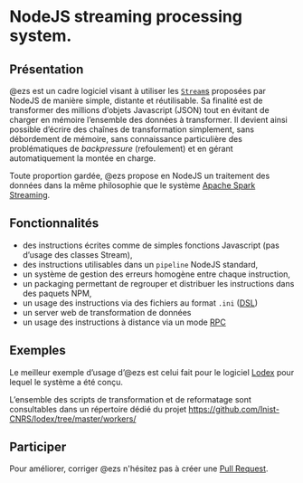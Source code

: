 # NodeJS streaming processing system.

## Présentation

@ezs est un cadre logiciel visant à utiliser les
[`Stream`s](https://nodejs.org/api/stream.html) proposées par NodeJS de manière
simple, distante et réutilisable.
Sa finalité est de transformer des millions d’objets Javascript (JSON) tout en
évitant de charger en mémoire l’ensemble des données à transformer.
Il devient ainsi possible d’écrire des chaînes de transformation simplement,
sans débordement de mémoire, sans connaissance particulière des problématiques
de _backpressure_ (refoulement) et en gérant automatiquement la montée en
charge.

Toute proportion gardée, @ezs propose en NodeJS un traitement des données dans
la même philosophie que le système [Apache Spark
Streaming](https://spark.apache.org/streaming/).

## Fonctionnalités

- des instructions écrites comme de simples fonctions Javascript (pas d’usage
  des classes Stream),
- des instructions utilisables dans un `pipeline` NodeJS standard,
- un système de gestion des erreurs homogène entre chaque instruction,
- un packaging permettant de regrouper et distribuer les instructions dans des
  paquets NPM,
- un usage des instructions via des fichiers au format `.ini`
  ([DSL](https://fr.wikipedia.org/wiki/Domain-specific_programming_language))
- un server web de transformation de données
- un usage des instructions à distance via un mode
  [RPC](https://fr.wikipedia.org/wiki/Remote_procedure_call)

## Exemples

Le meilleur exemple d’usage d’@ezs est celui fait pour le logiciel
[Lodex](https://lodex.inist.fr) pour lequel le système a été conçu.

L’ensemble des scripts de transformation et de reformatage sont consultables
dans un répertoire dédié du projet <https://github.com/Inist-CNRS/lodex/tree/master/workers/>

## Participer

Pour améliorer, corriger @ezs n'hésitez pas à créer une [Pull
Request](https://github.com/Inist-CNRS/ezs/pulls).

